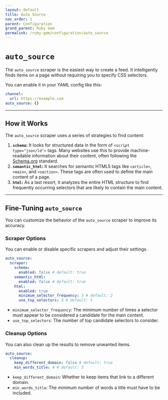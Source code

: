```yaml
---
layout: default
title: Auto Source
nav_order: 1
parent: Configuration
grand_parent: Ruby Gem
permalink: /ruby-gem/configuration/auto_source
---
```


# `auto_source`

The `auto_source` scraper is the easiest way to create a feed. It intelligently finds items on a page without requiring you to specify CSS selectors.

You can enable it in your YAML config like this:

```yaml
channel:
  url: https://example.com
auto_source: {}
```

---

## How it Works

The `auto_source` scraper uses a series of strategies to find content:

1.  **`schema`:** It looks for structured data in the form of `<script type="json/ld">` tags. Many websites use this to provide machine-readable information about their content, often following the [Schema.org](https://schema.org/) standard.
2.  **`semantic_html`:** It searches for semantic HTML5 tags like `<article>`, `<main>`, and `<section>`. These tags are often used to define the main content of a page.
3.  **`html`:** As a last resort, it analyzes the entire HTML structure to find frequently occurring selectors that are likely to contain the main content.

---

## Fine-Tuning `auto_source`

You can customize the behavior of the `auto_source` scraper to improve its accuracy.

### Scraper Options

You can enable or disable specific scrapers and adjust their settings.

```yaml
auto_source:
  scraper:
    schema:
      enabled: false # default: true
    semantic_html:
      enabled: false # default: true
    html:
      enabled: true
      minimum_selector_frequency: 3 # default: 2
      use_top_selectors: 3 # default: 5
```

- `minimum_selector_frequency`: The minimum number of times a selector must appear to be considered a candidate for the main content.
- `use_top_selectors`: The number of top candidate selectors to consider.

### Cleanup Options

You can also clean up the results to remove unwanted items.

```yaml
auto_source:
  cleanup:
    keep_different_domain: false # default: true
    min_words_title: 4 # default: 3
```

- `keep_different_domain`: Whether to keep items that link to a different domain.
- `min_words_title`: The minimum number of words a title must have to be included.
